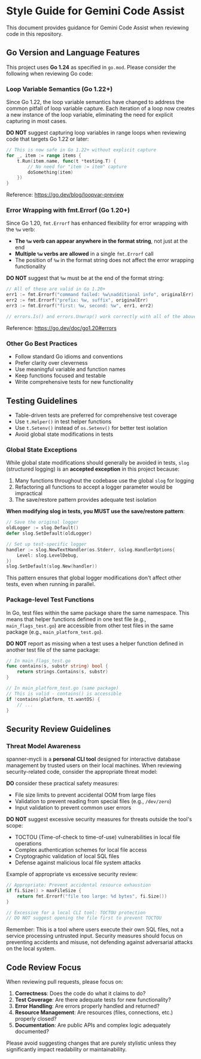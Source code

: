 # Style Guide for Gemini Code Assist

This document provides guidance for Gemini Code Assist when reviewing code in this repository.

## Go Version and Language Features

This project uses **Go 1.24** as specified in `go.mod`. Please consider the following when reviewing Go code:

### Loop Variable Semantics (Go 1.22+)

Since Go 1.22, the loop variable semantics have changed to address the common pitfall of loop variable capture. Each iteration of a loop now creates a new instance of the loop variable, eliminating the need for explicit capturing in most cases.

**DO NOT** suggest capturing loop variables in range loops when reviewing code that targets Go 1.22 or later:

```go
// This is now safe in Go 1.22+ without explicit capture
for _, item := range items {
    t.Run(item.name, func(t *testing.T) {
        // No need for "item := item" capture
        doSomething(item)
    })
}
```

Reference: https://go.dev/blog/loopvar-preview

### Error Wrapping with fmt.Errorf (Go 1.20+)

Since Go 1.20, `fmt.Errorf` has enhanced flexibility for error wrapping with the `%w` verb:

- **The `%w` verb can appear anywhere in the format string**, not just at the end
- **Multiple `%w` verbs are allowed** in a single `fmt.Errorf` call
- The position of `%w` in the format string does not affect the error wrapping functionality

**DO NOT** suggest that `%w` must be at the end of the format string:

```go
// All of these are valid in Go 1.20+
err1 := fmt.Errorf("command failed: %w\nadditional info", originalErr)  // Valid
err2 := fmt.Errorf("prefix: %w, suffix", originalErr)                   // Valid
err3 := fmt.Errorf("first: %w, second: %w", err1, err2)                // Valid with multiple %w

// errors.Is() and errors.Unwrap() work correctly with all of the above
```

Reference: https://go.dev/doc/go1.20#errors

### Other Go Best Practices

- Follow standard Go idioms and conventions
- Prefer clarity over cleverness
- Use meaningful variable and function names
- Keep functions focused and testable
- Write comprehensive tests for new functionality

## Testing Guidelines

- Table-driven tests are preferred for comprehensive test coverage
- Use `t.Helper()` in test helper functions
- Use `t.Setenv()` instead of `os.Setenv()` for better test isolation
- Avoid global state modifications in tests

### Global State Exceptions

While global state modifications should generally be avoided in tests, `slog` (structured logging) is an **accepted exception** in this project because:

1. Many functions throughout the codebase use the global `slog` for logging
2. Refactoring all functions to accept a logger parameter would be impractical
3. The save/restore pattern provides adequate test isolation

**When modifying slog in tests, you MUST use the save/restore pattern**:

```go
// Save the original logger
oldLogger := slog.Default()
defer slog.SetDefault(oldLogger)

// Set up test-specific logger
handler := slog.NewTextHandler(os.Stderr, &slog.HandlerOptions{
    Level: slog.LevelDebug,
})
slog.SetDefault(slog.New(handler))
```

This pattern ensures that global logger modifications don't affect other tests, even when running in parallel.

### Package-level Test Functions

In Go, test files within the same package share the same namespace. This means that helper functions defined in one test file (e.g., `main_flags_test.go`) are accessible from other test files in the same package (e.g., `main_platform_test.go`).

**DO NOT** report as missing when a test uses a helper function defined in another test file of the same package:

```go
// In main_flags_test.go
func contains(s, substr string) bool {
    return strings.Contains(s, substr)
}

// In main_platform_test.go (same package)
// This is valid - contains() is accessible
if !contains(platform, tt.wantOS) {
    // ...
}
```

## Security Review Guidelines

### Threat Model Awareness

spanner-mycli is a **personal CLI tool** designed for interactive database management by trusted users on their local machines. When reviewing security-related code, consider the appropriate threat model:

**DO** consider these practical safety measures:
- File size limits to prevent accidental OOM from large files
- Validation to prevent reading from special files (e.g., `/dev/zero`)
- Input validation to prevent common user errors

**DO NOT** suggest excessive security measures for threats outside the tool's scope:
- TOCTOU (Time-of-check to time-of-use) vulnerabilities in local file operations
- Complex authentication schemes for local file access
- Cryptographic validation of local SQL files
- Defense against malicious local file system attacks

Example of appropriate vs excessive security review:
```go
// Appropriate: Prevent accidental resource exhaustion
if fi.Size() > maxFileSize {
    return fmt.Errorf("file too large: %d bytes", fi.Size())
}

// Excessive for a local CLI tool: TOCTOU protection
// DO NOT suggest opening the file first to prevent TOCTOU
```

Remember: This is a tool where users execute their own SQL files, not a service processing untrusted input. Security measures should focus on preventing accidents and misuse, not defending against adversarial attacks on the local system.

## Code Review Focus

When reviewing pull requests, please focus on:

1. **Correctness**: Does the code do what it claims to do?
2. **Test Coverage**: Are there adequate tests for new functionality?
3. **Error Handling**: Are errors properly handled and returned?
4. **Resource Management**: Are resources (files, connections, etc.) properly closed?
5. **Documentation**: Are public APIs and complex logic adequately documented?

Please avoid suggesting changes that are purely stylistic unless they significantly impact readability or maintainability.